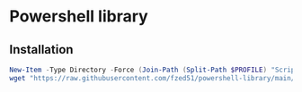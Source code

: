 # Powershell library

## Installation

```powershell
New-Item -Type Directory -Force (Join-Path (Split-Path $PROFILE) "Scripts") | Out-Null
wget "https://raw.githubusercontent.com/fzed51/powershell-library/main/library/Install-PoShScript.ps1" -OutFile (Join-Path (Join-Path (Split-Path $PROFILE) "Scripts") "Install-PoShScript.ps1")
```